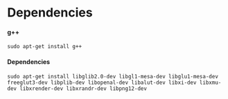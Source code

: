 # Dependencies


#### g++
```
sudo apt-get install g++
```


#### Dependencies
```
sudo apt-get install libglib2.0-dev libgl1-mesa-dev libglu1-mesa-dev freeglut3-dev libplib-dev libopenal-dev libalut-dev libxi-dev libxmu-dev libxrender-dev libxrandr-dev libpng12-dev
```
 
